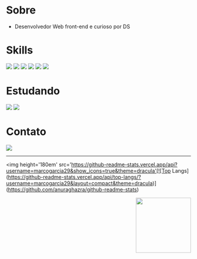 <h1>Sobre</h1>

<ul><li>Desenvolvedor Web front-end e curioso por DS</li></ul>

<h1>Skills</h1>
<div>
    <img src="https://img.shields.io/badge/Python-3776AB?style=for-the-badge&logo=python&logoColor=white"> 
    <img src="https://img.shields.io/badge/HTML5-E34F26?style=for-the-badge&logo=html5&logoColor=white">
    <img src="https://img.shields.io/badge/CSS3-1572B6?style=for-the-badge&logo=css3&logoColor=white">
    <img src="https://img.shields.io/badge/JavaScript-F7DF1E?style=for-the-badge&logo=javascript&logoColor=black">
    <img src="https://img.shields.io/badge/Bootstrap-563D7C?style=for-the-badge&logo=bootstrap&logoColor=white">
    <img src="https://img.shields.io/badge/jQuery-0769AD?style=for-the-badge&logo=jquery&logoColor=white">
</div>
<h1>Estudando</h1>
<div>
    <img src="https://img.shields.io/badge/React-20232A?style=for-the-badge&logo=react&logoColor=61DAFB">
    <img src="https://img.shields.io/badge/Vue.js-35495E?style=for-the-badge&logo=vue.js&logoColor=4FC08D">
</div>

<h1>Contato</h1>
<a href="https://www.linkedin.com/in/marco-garcia-3a660a182/" target="_blank"><img src="https://img.shields.io/badge/LinkedIn-0077B5?style=for-the-badge&logo=linkedin&logoColor=white"></a>

---


<img height='180em' src='https://github-readme-stats.vercel.app/api?username=marcogarcia29&show_icons=true&theme=dracula'[![Top Langs](https://github-readme-stats.vercel.app/api/top-langs/?username=marcogarcia29&layout=compact&theme=dracula)](https://github.com/anuraghazra/github-readme-stats)
<div style="text-align:right">
  <img src="https://media.giphy.com/media/116n6kcHaFbw3e/giphy.gif" width="150px" height="150p" >
</div>
